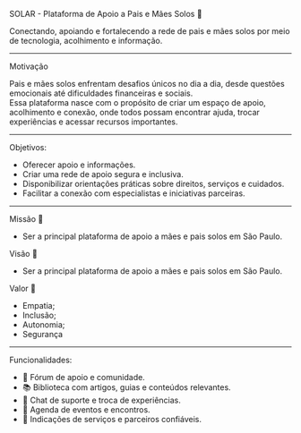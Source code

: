 SOLAR - Plataforma de Apoio a Pais e Mães Solos 💜 

Conectando, apoiando e fortalecendo a rede de pais e mães solos por meio de tecnologia, acolhimento e informação.

---

Motivação

Pais e mães solos enfrentam desafios únicos no dia a dia, desde questões emocionais até dificuldades financeiras e sociais.  
Essa plataforma nasce com o propósito de criar um espaço de apoio, acolhimento e conexão, onde todos possam encontrar ajuda, trocar experiências e acessar recursos importantes.

---

Objetivos:

- Oferecer apoio e informações.  
- Criar uma rede de apoio segura e inclusiva.  
- Disponibilizar orientações práticas sobre direitos, serviços e cuidados.  
- Facilitar a conexão com especialistas e iniciativas parceiras.  

---

Missão 🎯
- Ser a principal plataforma de apoio a mães e pais solos em São Paulo.

Visão 👀
- Ser a principal plataforma de apoio a mães e pais solos em São Paulo.

Valor 🤲
- Empatia;
- Inclusão;
- Autonomia;
- Segurança

--- 


Funcionalidades:

- 📌 Fórum de apoio e comunidade.  
- 📚 Biblioteca com artigos, guias e conteúdos relevantes.  
- 💬 Chat de suporte e troca de experiências.  
- 📅 Agenda de eventos e encontros.  
- 🤝 Indicações de serviços e parceiros confiáveis.  
